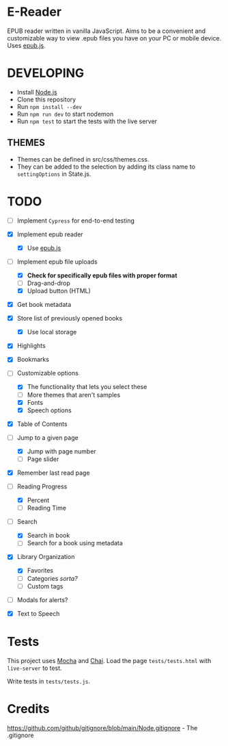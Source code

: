 # E-Reader

EPUB reader written in vanilla JavaScript.
Aims to be a convenient and customizable way to view .epub files
you have on your PC or mobile device.
Uses [epub.js](https://github.com/futurepress/epub.js/).

# DEVELOPING

- Install [Node.js](https://nodejs.org/en/)
- Clone this repository
- Run `npm install --dev`
- Run `npm run dev` to start nodemon
- Run `npm test` to start the tests with the live server

## THEMES

- Themes can be defined in src/css/themes.css.
- They can be added to the selection by adding its class name to `settingOptions` in State.js.

# TODO

- [ ] Implement `Cypress` for end-to-end testing
- [x] Implement epub reader
  - [x] Use [epub.js](https://github.com/futurepress/epub.js/)
- [ ] Implement epub file uploads
  - [x] **Check for specifically epub files with proper format**
  - [ ] Drag-and-drop
  - [x] Upload button (HTML)
- [x] Get book metadata
- [x] Store list of previously opened books
  - [x] Use local storage
- [x] Highlights
- [x] Bookmarks
- [ ] Customizable options
  - [x] The functionality that lets you select these
  - [ ] More themes that aren't samples
  - [x] Fonts
  - [x] Speech options
- [x] Table of Contents
- [ ] Jump to a given page
  - [x] Jump with page number
  - [ ] Page slider
- [x] Remember last read page
- [ ] Reading Progress
  - [x] Percent
  - [ ] Reading Time
- [ ] Search
  - [x] Search in book
  - [ ] Search for a book using metadata
- [x] Library Organization
  - [x] Favorites
  - [ ] Categories _sorta?_
  - [ ] Custom tags
- [ ] Modals for alerts?
- [x] Text to Speech


# Tests

This project uses [Mocha](https://mochajs.org/) and [Chai](https://www.chaijs.com/).
Load the page `tests/tests.html` with `live-server` to test.

Write tests in `tests/tests.js`.

# Credits

https://github.com/github/gitignore/blob/main/Node.gitignore - The .gitignore
